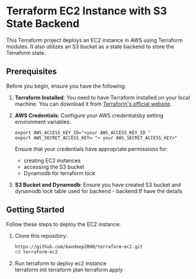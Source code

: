 # Terraform EC2 Instance with S3 State Backend

This Terraform project deploys an EC2 instance in AWS using Terraform modules. It also utilizes an S3 bucket as a state backend to store the Terraform state.

## Prerequisites

Before you begin, ensure you have the following:

1. **Terraform Installed**: You need to have Terraform installed on your local machine. You can download it from [Terraform's official website](https://www.terraform.io/downloads.html).

2. **AWS Credentials**: Configure your AWS credentialsby setting environment variables.
   ```
   export AWS_ACCESS_KEY_ID="<your AWS_ACCESS_KEY_ID "
   export AWS_SECRET_ACCESS_KEY= "< your AWS_SECRET_ACCESS_KEY>"
   ```
   Ensure that your credentials have appropriate permissions for:
   * creating EC2 instances
   * accessing the S3 bucket
   * Dynamodb for terraform lock
4.    **S3 Bucket and Dynamodb**:  Ensure you have created S3 bucket and dynamodb lock table used for backend  -  backend.tf have the details

## Getting Started

Follow these steps to deploy the EC2 instance:

1. Clone this repository:

   ```bash
   https://github.com/bandeep2000/terraform-ec2.git
   cd terraform-ec2
   ```
2. Run terraform to deploy ec2 instance   
   terraform init
   terraform plan
   terraform apply 
   
